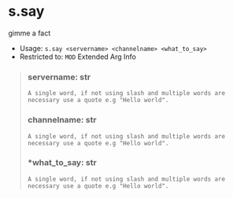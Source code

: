 # s.say
gimme a fact<br/>
 - Usage: `s.say <servername> <channelname> <what_to_say>`
 - Restricted to: `MOD`
Extended Arg Info
> ### servername: str
> ```
> A single word, if not using slash and multiple words are necessary use a quote e.g "Hello world".
> ```
> ### channelname: str
> ```
> A single word, if not using slash and multiple words are necessary use a quote e.g "Hello world".
> ```
> ### *what_to_say: str
> ```
> A single word, if not using slash and multiple words are necessary use a quote e.g "Hello world".
> ```
